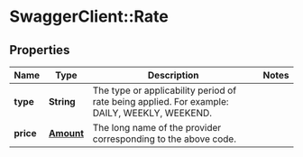# SwaggerClient::Rate

## Properties
Name | Type | Description | Notes
------------ | ------------- | ------------- | -------------
**type** | **String** | The type or applicability period of rate being applied. For example: DAILY, WEEKLY, WEEKEND. |
**price** | [**Amount**](Amount.md) | The long name of the provider corresponding to the above code. |


